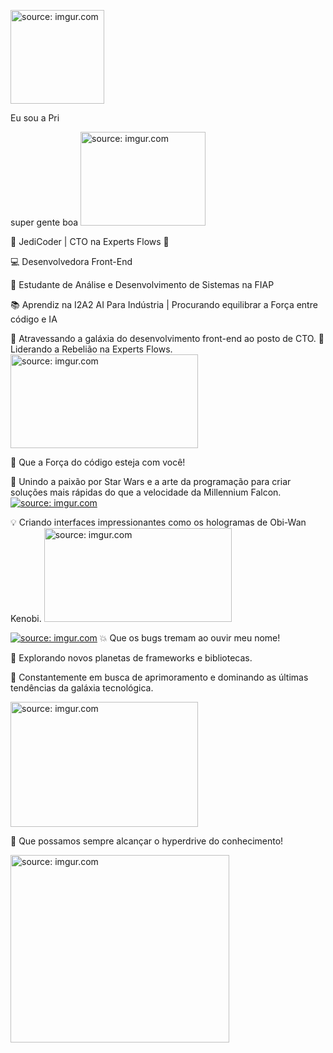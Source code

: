  
<a href="https://imgur.com/6m8fTvu"><img src="https://i.imgur.com/6m8fTvu.gif" title="source: imgur.com" width="150"/></a>


Eu sou a Pri

super gente boa <a href="https://imgur.com/VgPXTHz"><img src="https://i.imgur.com/VgPXTHz.gif" title="source: imgur.com" width="200" height="150" /></a>


🌌 JediCoder | CTO na Experts Flows 🚀

💻 Desenvolvedora Front-End 

🌟 Estudante de Análise e Desenvolvimento de Sistemas na FIAP

📚 Aprendiz na I2A2 AI Para Indústria | Procurando equilibrar a Força entre código e IA

🚀 Atravessando a galáxia do desenvolvimento front-end ao posto de CTO. 💪 Liderando a Rebelião na Experts Flows.  <a href="https://imgur.com/rE6JI80"><img src="https://i.imgur.com/rE6JI80.gif" title="source: imgur.com" width="300" height="150" /></a>

🔧 Que a Força do código esteja com você! 

🌟 Unindo a paixão por Star Wars e a arte da programação para criar soluções mais rápidas do que a velocidade da Millennium Falcon.
<a href="https://imgur.com/TtmOdQ0"><img src="https://i.imgur.com/TtmOdQ0.gif" title="source: imgur.com" /></a>


 💡 Criando interfaces impressionantes como os hologramas de Obi-Wan Kenobi.
<a href="https://imgur.com/vHV1EKi"><img src="https://i.imgur.com/vHV1EKi.gif" title="source: imgur.com" width="300" height="150"/></a>

<a href="https://imgur.com/1h4yt6r"><img src="https://i.imgur.com/1h4yt6r.gif" title="source: imgur.com" /></a>
💥 Que os bugs tremam ao ouvir meu nome!

🔭 Explorando novos planetas de frameworks e bibliotecas. 

💫 Constantemente em busca de aprimoramento e dominando as últimas tendências da galáxia tecnológica.

<a href="https://imgur.com/1LtkJx8"><img src="https://i.imgur.com/1LtkJx8.gif" title="source: imgur.com" width="300" height="200"/></a>


 🌌 Que possamos sempre alcançar o hyperdrive do conhecimento!


<a href="https://imgur.com/qhbE8oK"><img src="https://i.imgur.com/qhbE8oK.gif" title="source: imgur.com" width="350" height="300"/></a>


